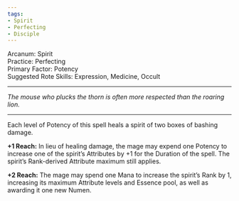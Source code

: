 ```yaml
---
tags:
- Spirit
- Perfecting
- Disciple
---
```


Arcanum: Spirit\
Practice: Perfecting\
Primary Factor: Potency\
Suggested Rote Skills: Expression, Medicine, Occult

---

_The mouse who plucks the thorn is often more respected than the roaring lion._

---

Each level of Potency of this spell heals a spirit of two boxes of bashing damage.

**+1 Reach:** In lieu of healing damage, the mage may expend one Potency to increase one of the spirit’s Attributes by +1 for the Duration of the spell. The spirit’s Rank-derived Attribute maximum still applies.

**+2 Reach:** The mage may spend one Mana to increase the spirit’s Rank by 1, increasing its maximum Attribute levels and Essence pool, as well as awarding it one new Numen.